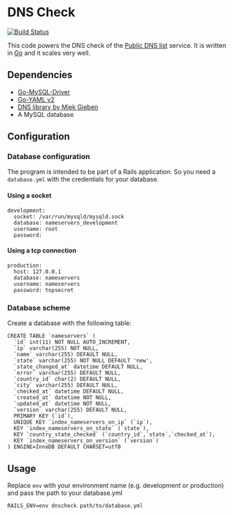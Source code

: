 DNS Check
=========

[![Build Status](https://travis-ci.org/corny/dnscheck.svg?branch=master)](https://travis-ci.org/corny/dnscheck)

This code powers the DNS check of the [Public DNS list](http://public-dns.tk) service.
It is written in [Go](http://golang.org/) and it scales very well.

## Dependencies

* [Go-MySQL-Driver](https://github.com/go-sql-driver/mysql)
* [Go-YAML v2](https://gopkg.in/yaml.v2)
* [DNS library by Miek Gieben](https://github.com/miekg/dns)
* A MySQL database

## Configuration

### Database configuration

The program is intended to be part of a Rails application.
So you need a `database.yml` with the credentials for your database.

#### Using a socket

    development:
      socket: /var/run/mysqld/mysqld.sock
      database: nameservers_development
      username: root
      password:

#### Using a tcp connection

    production:
      host: 127.0.0.1
      database: nameservers
      username: nameservers
      password: topsecret

### Database scheme

Create a database with the following table:

    CREATE TABLE `nameservers` (
      `id` int(11) NOT NULL AUTO_INCREMENT,
      `ip` varchar(255) NOT NULL,
      `name` varchar(255) DEFAULT NULL,
      `state` varchar(255) NOT NULL DEFAULT 'new',
      `state_changed_at` datetime DEFAULT NULL,
      `error` varchar(255) DEFAULT NULL,
      `country_id` char(2) DEFAULT NULL,
      `city` varchar(255) DEFAULT NULL,
      `checked_at` datetime DEFAULT NULL,
      `created_at` datetime NOT NULL,
      `updated_at` datetime NOT NULL,
      `version` varchar(255) DEFAULT NULL,
      PRIMARY KEY (`id`),
      UNIQUE KEY `index_nameservers_on_ip` (`ip`),
      KEY `index_nameservers_on_state` (`state`),
      KEY `country_state_checked` (`country_id`,`state`,`checked_at`),
      KEY `index_nameservers_on_version` (`version`)
    ) ENGINE=InnoDB DEFAULT CHARSET=utf8

## Usage

Replace `env` with your environment name (e.g. development or production) and pass the path to your database.yml

    RAILS_ENV=env dnscheck path/to/database.yml
